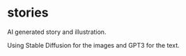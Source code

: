 # stories
AI generated story and illustration.

Using Stable Diffusion for the images and GPT3 for the text.

